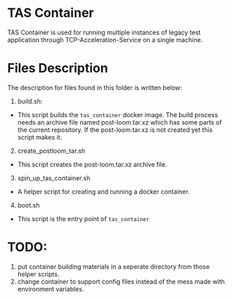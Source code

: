 # TAS Container
TAS Container is used for running multiple instances of legacy test application
through TCP-Acceleration-Service on a single machine.

# Files Description
The description for files found in this folder is written below:
1. build.sh:
- This script builds the `tas_container` docker image. The build process needs
an archive file named post-loom.tar.xz which has some parts of the current 
repository. If the post-loom.tar.xz is not created yet this script makes it.

2. create\_postloom\_tar.sh
- This script creates the post-loom.tar.xz archive file.

3. spin\_up\_tas\_container.sh
- A helper script for creating and running a docker container.

4. boot.sh
- This script is the entry point of `tas_container`

# TODO:
1. put container building materials in a seperate directory from those helper
scripts.
2. change container to support config files instead of the mess made with
environment variables.
